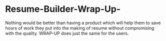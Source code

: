 # Resume-Builder-Wrap-Up-
Nothing would be better than having a product which will help them to save hours of work they put into the making of resume without compromising with the quality.  WRAP-UP does just the same for the users.
